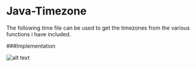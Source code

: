 # Java-Timezone

The following time file can be used to get the timezones from the various functions i have included. 


###Implementation

![alt text](https://imgur.com/a/heP8q.jpg)
